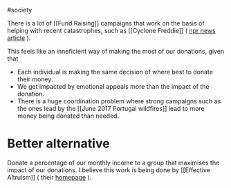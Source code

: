 #society 

There is a lot of [[Fund Raising]] campaigns that work on the basis of helping with recent catastrophes, such as [[Cyclone Freddie]] ( [npr news article](https://www.npr.org/2023/03/14/1163380089/cyclone-freddy-malawi-mozambique-flooding-mudslides) ).

This feels like an inneficient way of making the most of our donations, given that
- Each individual is making the same decision of where best to donate their money.
- We get impacted by emotional appeals more than the impact of the donation.
- There is a huge coordination problem where strong campaigns such as the ones lead by the [[June 2017 Portugal wildfires]] lead to more money being donated than needed.

# Better alternative
Donate a percentage of our monthly income to a group that maximises the impact of our donations. I believe this work is being done by [[Effective Altruism]] ( their [homepage](https://www.effectivealtruism.org/) ).